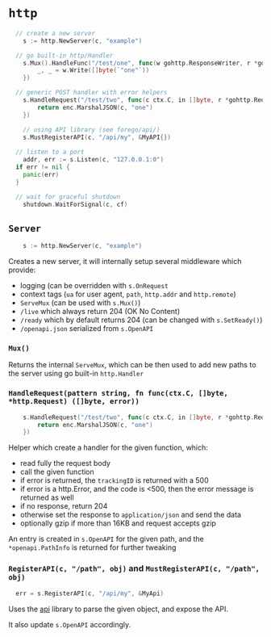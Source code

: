 # `http`

```go
  // create a new server
	s := http.NewServer(c, "example")

  // go built-in http/Handler
	s.Mux().HandleFunc("/test/one", func(w gohttp.ResponseWriter, r *gohttp.Request) {
		_, _ = w.Write([]byte(`"one"`))
	})

  // generic POST handler with error helpers
	s.HandleRequest("/test/two", func(c ctx.C, in []byte, r *gohttp.Request) ([]byte, error) {
		return enc.MarshalJSON(c, "one")
	})

	// using API library (see forego/api/)
	s.MustRegisterAPI(c, "/api/my", &MyAPI{})
  
  // listen to a port
	addr, err := s.Listen(c, "127.0.0.1:0")
  if err != nil {
    panic(err)
  }

  // wait for graceful shutdown
	shutdown.WaitForSignal(c, cf)
```

## `Server`

```go
	s := http.NewServer(c, "example")
```  

Creates a new server, it will internally setup several middleware which provide:
* logging (can be overridden with `s.OnRequest`
* context tags (`ua` for user agent, `path`, `http.addr` and `http.remote`)
* `ServeMux` (can be used with `s.Mux()`)
* `/live` which always return 204 (OK No Content)
* `/ready` which by default returns 204 (can be changed with `s.SetReady()`)
* `/openapi.json` serialized from `s.OpenAPI`

### `Mux()`

Returns the internal `ServeMux`, which can be then used to add new paths to the server using go built-in `http.Handler`

### `HandleRequest(pattern string, fn func(ctx.C, []byte, *http.Request) ([]byte, error))`

```go
	s.HandleRequest("/test/two", func(c ctx.C, in []byte, r *gohttp.Request) ([]byte, error) {
		return enc.MarshalJSON(c, "one")
	})
```

Helper which create a handler for the given function, which:
* read fully the request body
* call the given function
* if error is returned, the `trackingID` is returned with a 500
* if error is a http.Error, and the code is <500, then the error message is returned as well
* if no response, return 204
* otherwise set the response to `application/json` and send the data
* optionally gzip if more than 16KB and request accepts gzip

An entry is created in `s.OpenAPI` for the given path, and the `*openapi.PathInfo` is returned for further tweaking

### `RegisterAPI(c, "/path", obj)` and `MustRegisterAPI(c, "/path", obj)`

```go
  err = s.RegisterAPI(c, "/api/my", &MyApi)
```

Uses the [api](../api/) library to parse the given object, and expose the API.

It also update `s.OpenAPI` accordingly.
